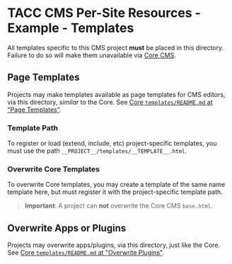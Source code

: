 # TACC CMS Per-Site Resources - Example - Templates

All templates specific to this CMS project __must__ be placed in this directory. Failure to do so will make them unavailable via [Core CMS][core-cms-repo].

[core-cms-repo]: https://gitlab.tacc.utexas.edu/wma-cms/cms-site-template

## Page Templates

Projects may make templates available as page templates for CMS editors, via this directory, _similar_ to the Core. See [Core `templates/README.md` at "Page Templates"](/taccsite_cms/templates/README.md#Page%20Templates).

### Template Path

To register or load (extend, include, etc) project-specific templates, you must use the path `__PROJECT__/templates/__TEMPLATE__.html`.

### Overwrite Core Templates

To overwrite Core templates, you may create a template of the same name template here, but must register it with the project-specific template path.

> __Important__: A project can __not__ overwrite the Core CMS `base.html`.

## Overwrite Apps or Plugins

Projects may overwrite apps/plugins, via this directory, just like the Core. See [Core `templates/README.md` at "Overwrite Plugins"](/taccsite_cms/templates/README.md#Overwrite%20or%20Plugins).
